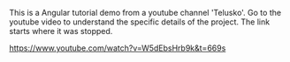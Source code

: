 This is a Angular tutorial demo from a youtube channel 'Telusko'.
Go to the youtube video to understand the specific details of the project. The link starts where it was stopped.

https://www.youtube.com/watch?v=W5dEbsHrb9k&t=669s